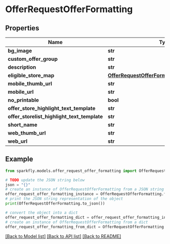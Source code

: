 # OfferRequestOfferFormatting


## Properties

Name | Type | Description | Notes
------------ | ------------- | ------------- | -------------
**bg_image** | **str** |  | [optional] 
**custom_offer_group** | **str** |  | [optional] 
**description** | **str** |  | [optional] 
**eligible_store_map** | [**OfferRequestOfferFormattingEligibleStoreMap**](OfferRequestOfferFormattingEligibleStoreMap.md) |  | [optional] 
**mobile_thumb_url** | **str** |  | [optional] 
**mobile_url** | **str** |  | [optional] 
**no_printable** | **bool** |  | [optional] 
**offer_store_highlight_text_template** | **str** |  | [optional] 
**offer_storelist_highlight_text_template** | **str** |  | [optional] 
**short_name** | **str** |  | [optional] 
**web_thumb_url** | **str** |  | [optional] 
**web_url** | **str** |  | [optional] 

## Example

```python
from sparkfly.models.offer_request_offer_formatting import OfferRequestOfferFormatting

# TODO update the JSON string below
json = "{}"
# create an instance of OfferRequestOfferFormatting from a JSON string
offer_request_offer_formatting_instance = OfferRequestOfferFormatting.from_json(json)
# print the JSON string representation of the object
print(OfferRequestOfferFormatting.to_json())

# convert the object into a dict
offer_request_offer_formatting_dict = offer_request_offer_formatting_instance.to_dict()
# create an instance of OfferRequestOfferFormatting from a dict
offer_request_offer_formatting_from_dict = OfferRequestOfferFormatting.from_dict(offer_request_offer_formatting_dict)
```
[[Back to Model list]](../README.md#documentation-for-models) [[Back to API list]](../README.md#documentation-for-api-endpoints) [[Back to README]](../README.md)


